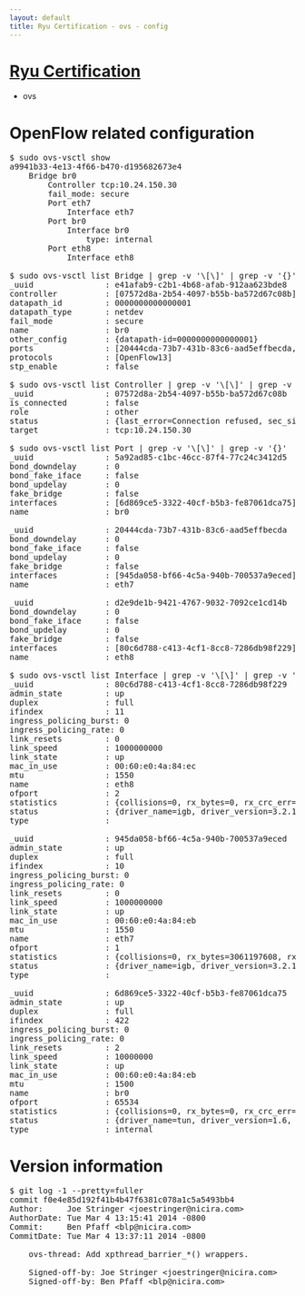 ```yaml
---
layout: default
title: Ryu Certification - ovs - config
---
```

# [Ryu Certification](http://osrg.github.io/ryu/certification.html)
* ovs 

# OpenFlow related configuration
<pre>
$ sudo ovs-vsctl show
a9941b33-4e13-4f66-b470-d195682673e4
    Bridge br0
        Controller tcp:10.24.150.30
        fail_mode: secure
        Port eth7
            Interface eth7
        Port br0
            Interface br0
                type: internal
        Port eth8
            Interface eth8

$ sudo ovs-vsctl list Bridge | grep -v '\[\]' | grep -v '{}'
_uuid               : e41afab9-c2b1-4b68-afab-912aa623bde8
controller          : [07572d8a-2b54-4097-b55b-ba572d67c08b]
datapath_id         : 0000000000000001
datapath_type       : netdev
fail_mode           : secure
name                : br0
other_config        : {datapath-id=0000000000000001}
ports               : [20444cda-73b7-431b-83c6-aad5effbecda, 5a92ad85-c1bc-46cc-87f4-77c24c3412d5, d2e9de1b-9421-4767-9032-7092ce1cd14b]
protocols           : [OpenFlow13]
stp_enable          : false

$ sudo ovs-vsctl list Controller | grep -v '\[\]' | grep -v '{}'
_uuid               : 07572d8a-2b54-4097-b55b-ba572d67c08b
is_connected        : false
role                : other
status              : {last_error=Connection refused, sec_since_connect=372, sec_since_disconnect=3, state=BACKOFF}
target              : tcp:10.24.150.30

$ sudo ovs-vsctl list Port | grep -v '\[\]' | grep -v '{}'
_uuid               : 5a92ad85-c1bc-46cc-87f4-77c24c3412d5
bond_downdelay      : 0
bond_fake_iface     : false
bond_updelay        : 0
fake_bridge         : false
interfaces          : [6d869ce5-3322-40cf-b5b3-fe87061dca75]
name                : br0

_uuid               : 20444cda-73b7-431b-83c6-aad5effbecda
bond_downdelay      : 0
bond_fake_iface     : false
bond_updelay        : 0
fake_bridge         : false
interfaces          : [945da058-bf66-4c5a-940b-700537a9eced]
name                : eth7

_uuid               : d2e9de1b-9421-4767-9032-7092ce1cd14b
bond_downdelay      : 0
bond_fake_iface     : false
bond_updelay        : 0
fake_bridge         : false
interfaces          : [80c6d788-c413-4cf1-8cc8-7286db98f229]
name                : eth8

$ sudo ovs-vsctl list Interface | grep -v '\[\]' | grep -v '{}'
_uuid               : 80c6d788-c413-4cf1-8cc8-7286db98f229
admin_state         : up
duplex              : full
ifindex             : 11
ingress_policing_burst: 0
ingress_policing_rate: 0
link_resets         : 0
link_speed          : 1000000000
link_state          : up
mac_in_use          : 00:60:e0:4a:84:ec
mtu                 : 1550
name                : eth8
ofport              : 2
statistics          : {collisions=0, rx_bytes=0, rx_crc_err=0, rx_dropped=0, rx_errors=0, rx_frame_err=0, rx_over_err=0, rx_packets=0, tx_bytes=3104608, tx_dropped=0, tx_errors=0, tx_packets=33132}
status              : {driver_name=igb, driver_version=3.2.10-k, firmware_version=3.10-0}
type                : 

_uuid               : 945da058-bf66-4c5a-940b-700537a9eced
admin_state         : up
duplex              : full
ifindex             : 10
ingress_policing_burst: 0
ingress_policing_rate: 0
link_resets         : 0
link_speed          : 1000000000
link_state          : up
mac_in_use          : 00:60:e0:4a:84:eb
mtu                 : 1550
name                : eth7
ofport              : 1
statistics          : {collisions=0, rx_bytes=3061197608, rx_crc_err=0, rx_dropped=0, rx_errors=0, rx_frame_err=0, rx_over_err=0, rx_packets=72614289, tx_bytes=0, tx_dropped=0, tx_errors=0, tx_packets=0}
status              : {driver_name=igb, driver_version=3.2.10-k, firmware_version=3.10-0}
type                : 

_uuid               : 6d869ce5-3322-40cf-b5b3-fe87061dca75
admin_state         : up
duplex              : full
ifindex             : 422
ingress_policing_burst: 0
ingress_policing_rate: 0
link_resets         : 2
link_speed          : 10000000
link_state          : up
mac_in_use          : 00:60:e0:4a:84:eb
mtu                 : 1500
name                : br0
ofport              : 65534
statistics          : {collisions=0, rx_bytes=0, rx_crc_err=0, rx_dropped=0, rx_errors=0, rx_frame_err=0, rx_over_err=0, rx_packets=0, tx_bytes=0, tx_dropped=0, tx_errors=0, tx_packets=0}
status              : {driver_name=tun, driver_version=1.6, firmware_version=N/A}
type                : internal
</pre>

# Version information
<pre>
$ git log -1 --pretty=fuller
commit f0e4e85d192f41b4b47f6381c078a1c5a5493bb4
Author:     Joe Stringer &lt;joestringer@nicira.com&gt;
AuthorDate: Tue Mar 4 13:15:41 2014 -0800
Commit:     Ben Pfaff &lt;blp@nicira.com&gt;
CommitDate: Tue Mar 4 13:37:11 2014 -0800

    ovs-thread: Add xpthread_barrier_*() wrappers.
    
    Signed-off-by: Joe Stringer &lt;joestringer@nicira.com&gt;
    Signed-off-by: Ben Pfaff &lt;blp@nicira.com&gt;
</pre>
